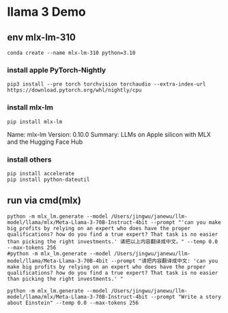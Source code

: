 
# llama 3 Demo

## env mlx-lm-310
```Shell
conda create --name mlx-lm-310 python=3.10
```

### install apple PyTorch-Nightly
```Shell
pip3 install --pre torch torchvision torchaudio --extra-index-url https://download.pytorch.org/whl/nightly/cpu

```

### install mlx-lm
```Shell
pip install mlx-lm
```
Name: mlx-lm
Version: 0.10.0
Summary: LLMs on Apple silicon with MLX and the Hugging Face Hub


### install others
```Shell
pip install accelerate
pip install python-dateutil
```


## run via cmd(mlx)
```Shell
python -m mlx_lm.generate --model /Users/jingwu/janewu/llm-model/llama/mlx/Meta-Llama-3-70B-Instruct-4bit --prompt "'can you make big profits by relying on an expert who does have the proper qualifications? how do you find a true expert? That task is no easier than picking the right investments.' 请把以上内容翻译成中文。" --temp 0.0 --max-tokens 256
#python -m mlx_lm.generate --model /Users/jingwu/janewu/llm-model/llama/Meta-Llama-3-70B-4bit --prompt "请把内容翻译成中文: 'can you make big profits by relying on an expert who does have the proper qualifications? how do you find a true expert? That task is no easier than picking the right investments.' " 

python -m mlx_lm.generate --model /Users/jingwu/janewu/llm-model/llama/mlx/Meta-Llama-3-70B-Instruct-4bit --prompt "Write a story about Einstein" --temp 0.0 --max-tokens 256
```





